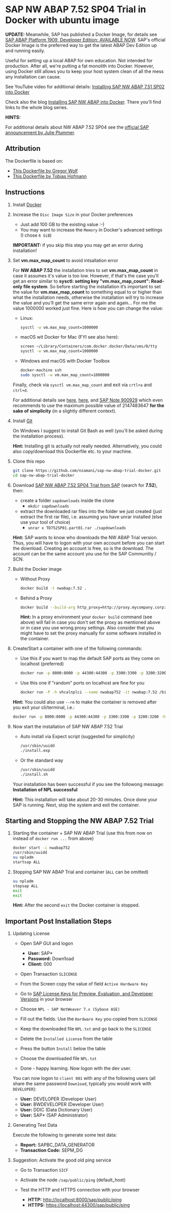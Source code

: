 # SAP NW ABAP 7.52 SP04 Trial in Docker with ubuntu image

**UPDATE:** Meanwhile, SAP has published a Docker Image, for details see [SAP ABAP Platform 1909, Developer Edition: AVAILABLE NOW](https://blogs.sap.com/2021/02/15/sap-abap-platform-1909-developer-edition-available-soon/). SAP's official Docker Image is the preferred way to get the latest ABAP Dev Edition up and running easily.

Useful for setting up a local ABAP for own education. Not intended for production. After all, we're putting a fat monolith into Docker. However, using Docker still allows you to keep your host system clean of all the mess any installation can cause.

See YouTube video for additional details: [Installing SAP NW ABAP 7.51 SP02 into Docker](https://www.youtube.com/watch?v=H0GEg8r7P48)

Check also the blog [Installing SAP NW ABAP into Docker](https://blogs.sap.com/2018/05/30/installing-sap-nw-abap-into-docker/). There you'll find links to the whole blog series.

**HINTS:**

For additional details about NW ABAP 7.52 SP04 see the [official SAP announcement by Julie Plummer](https://blogs.sap.com/2019/07/01/as-abap-752-sp04-developer-edition-to-download/).

## Attribution

The Dockerfile is based on:

- [This Dockerfile by Gregor Wolf](https://bitbucket.org/gregorwolf/dockernwabap750/src/25ca7d78266bef8ed41f1373801fd5e63e0b9552/Dockerfile?at=master&fileviewer=file-view-default)
- [This Dockerfile by Tobias Hofmann](https://github.com/tobiashofmann/sap-nw-abap-docker/blob/master/Dockerfile)

## Instructions

1. Install [Docker](https://www.docker.com/community-edition)

1. Increase the `Disc Image Size` in your Docker preferences

   - Just add 100 GB to the existing value :-)
   - You may want to increase the `Memory` in Docker's advanced settings (I chose `6 GiB`)

   **IMPORTANT:** if you skip this step you may get an error during installation!

1. Set **vm.max_map_count** to avoid intsallation error

   For **NW ABAP 7.52** the installation tries to set **vm.max_map_count** in case it assumes it's value is too low. However, if that's the case you'll get an error similar to **sysctl: setting key "vm.max_map_count": Read-only file system**. So before starting the installation it’s important to set the value for **vm.max_map_count** to something equal to or higher than what the installation needs, otherwise the installation will try to increase the value and you’ll get the same error again and again... For me the value 1000000 worked just fine. Here is how you can change the value:

   - Linux:

     ```sh
     sysctl -w vm.max_map_count=1000000
     ```

   - macOS wit Docker for Mac (FYI see also here):

     ```sh
     screen ~/Library/Containers/com.docker.docker/Data/vms/0/tty
     sysctl -w vm.max_map_count=1000000
     ```

   - Windows and macOS with Docker Toolbox

     ```sh
     docker-machine ssh
     sudo sysctl -w vm.max_map_count=1000000
     ```

   Finally, check via `sysctl vm.max_map_count` and exit via `crtl+a` and `ctrl+d`.

   For additional details see [here](https://www.elastic.co/guide/en/elasticsearch/reference/master/docker.html#docker-cli-run-prod-mode), [here](https://deployeveryday.com/2016/09/23/quick-tip-docker-xhyve.html), and [SAP Note 900929](https://launchpad.support.sap.com/#/notes/900929) which even recommends to use the maximum possible value of 2147483647 **for the sake of simplicity** (in a slightly different context).

1. Install [Git](https://git-scm.com)

   On Windows I suggest to install Git Bash as well (you'll be asked during the installation process).

   **Hint:** Installing git is actually not really needed. Alternatively, you could also copy/download this Dockerfile etc. to your machine.

1. Clone this repo

   ```sh
   git clone https://github.com/nzamani/sap-nw-abap-trial-docker.git
   cd sap-nw-abap-trial-docker
   ```

1. Download [SAP NW ABAP 7.52 SP04 Trial from SAP](https://developers.sap.com/germany/trials-downloads.html) (search for **7.52**), then:

   - create a folder `sapdownloads` inside the clone
     - `mkdir sapdownloads`
   - extract the downloaded rar files into the folder we just created (just extract the first rar file), i.e. assuming you have unrar installed (else use your tool of choice)
     - `unrar x TD752SP01.part01.rar ./sapdownloads`

   **Hint:** SAP wants to know who downloads the NW ABAP Trial version. Thus, you will have to logon with your own account before you can start the download. Creating an account is free, so is the download. The account can be the same account you use for the SAP Communitiy / SCN.

1. Build the Docker image

   - Without Proxy

     ```sh
     docker build -t nwabap:7.52 .
     ```

   - Behind a Proxy

     ```sh
     docker build --build-arg http_proxy=http://proxy.mycompany.corp:1234 --build-arg https_proxy=http://proxy.mycompany.corp:1234 -t nwabap:7.52 .
     ```

     **Hint:** In a proxy environment your `docker build` command (see above) will fail in case you don't set the proxy as mentioned above or in case you use wrong proxy settings. Also consider that you might have to set the proxy manually for some software installed in the container.

1. Create/Start a container with one of the following commands:

   - Use this if you want to map the default SAP ports as they come on localhost (preferred)

     ```sh
     docker run -p 8000:8000 -p 44300:44300 -p 3300:3300 -p 3200:3200 -h vhcalnplci --name nwabap752 -it nwabap:7.52 /bin/bash
     ```

   - Use this one if "random" ports on localhost are fine for you

     ```sh
     docker run -P -h vhcalnplci --name nwabap752 -it nwabap:7.52 /bin/bash
     ```

   **Hint:** You could also use `--rm` to make the container is removed after you exit your cli/terminal, i.e.:

   ```sh
   docker run -p 8000:8000 -p 44300:44300 -p 3300:3300 -p 3200:3200 -h vhcalnplci --rm --name nwabap752 -it nwabap:7.52 /bin/bash
   ```

1. Now start the installation of SAP NW ABAP 7.52 Trial

   - Auto install via Expect script (suggested for simplicity)

     ```sh
     /usr/sbin/uuidd
     ./install.exp
     ```

   - Or the standard way

     ```sh
     /usr/sbin/uuidd
     ./install.sh
     ```

   Your installation has been successful if you see the followong message: **Installation of NPL successful**

   **Hint:** This installation will take about 20-30 minutes. Once done your SAP is running. Next, stop the system and exit the container.

## Starting and Stopping the NW ABAP 7.52 Trial

1. Starting the container + SAP NW ABAP Trial (use this from now on instead of `docker run ...` from above)

   ```sh
   docker start -i nwabap752
   /usr/sbin/uuidd
   su npladm
   startsap ALL
   ```

1. Stopping SAP NW ABAP Trial and container (`ALL` can be omitted)

   ```sh
   su npladm
   stopsap ALL
   exit
   exit
   ```

   **Hint:** After the second `exit` the Docker container is stopped.

## Important Post Installation Steps

1. Updating License

   - Open SAP GUI and logon

     - **User:** SAP\*
     - **Password:** Down1oad
     - **Client:** 000

   - Open Transaction `SLICENSE`
   - From the Screen copy the value of field `Active Hardware Key`
   - Go to [SAP License Keys for Preview, Evaluation, and Developer Versions](https://go.support.sap.com/minisap/#/minisap) in your browser
   - Choose `NPL - SAP NetWeaver 7.x (Sybase ASE)`
   - Fill out the fields. Use the `Hardware Key` you copied from `SLICENSE`
   - Keep the downloaded file `NPL.txt` and go back to the `SLICENSE`
   - Delete the `Installed License` from the table
   - Press the button `Install` below the table
   - Choose the downloaded file `NPL.txt`
   - Done - happy learning. Now logon with the dev user.

   You can now logon to `client 001` with any of the following users (all share the same password `Down1oad`, typically you would work with `DEVELOPER`):

   - **User:** DEVELOPER (Developer User)
   - **User:** BWDEVELOPER (Developer User)
   - **User:** DDIC (Data Dictionary User)
   - **User:** SAP\* (SAP Administrator)

1. Generating Test Data

   Execute the following to generate some test data:

   - **Report:** SAPBC_DATA_GENERATOR
   - **Transaction Code:** SEPM_DG

1. Suggestion: Activate the good old ping service

   - Go to Transaction `SICF`
   - Activate the node `/sap/public/ping` (default_host)
   - Test the HTTP and HTTPS connection with your browser

     - **HTTP:** [http://localhost:8000/sap/public/ping](http://localhost:8000/sap/public/ping)
     - **HTTPS:** [https://localhost:44300/sap/public/ping](https://localhost:44300/sap/public/ping)
